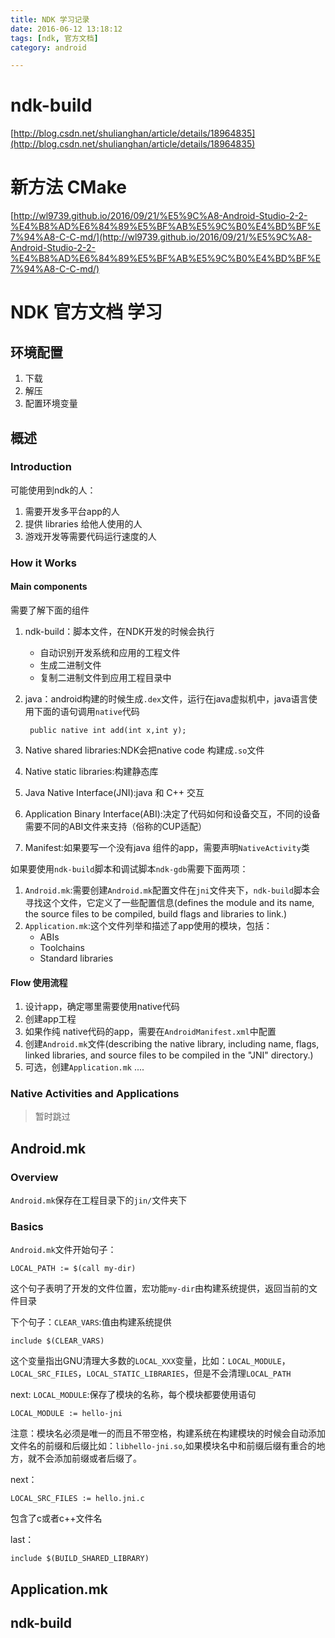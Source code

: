 ```yaml
---
title: NDK 学习记录
date: 2016-06-12 13:18:12
tags: [ndk, 官方文档]
category: android

---
```


# ndk-build

[http://blog.csdn.net/shulianghan/article/details/18964835](http://blog.csdn.net/shulianghan/article/details/18964835)



# 新方法 CMake

[http://wl9739.github.io/2016/09/21/%E5%9C%A8-Android-Studio-2-2-%E4%B8%AD%E6%84%89%E5%BF%AB%E5%9C%B0%E4%BD%BF%E7%94%A8-C-C-md/](http://wl9739.github.io/2016/09/21/%E5%9C%A8-Android-Studio-2-2-%E4%B8%AD%E6%84%89%E5%BF%AB%E5%9C%B0%E4%BD%BF%E7%94%A8-C-C-md/)

# NDK 官方文档 学习

## 环境配置
1. 下载
2. 解压
3. 配置环境变量

## 概述

### Introduction
可能使用到ndk的人：

1. 需要开发多平台app的人
2. 提供 libraries 给他人使用的人
3. 游戏开发等需要代码运行速度的人

### How it Works

#### Main components
需要了解下面的组件

1. ndk-build：脚本文件，在NDK开发的时候会执行
	- 自动识别开发系统和应用的工程文件
	- 生成二进制文件
	- 复制二进制文件到应用工程目录中
	
2. java：android构建的时候生成`.dex`文件，运行在java虚拟机中，java语言使用下面的语句调用`native`代码

		public native int add(int x,int y);

3. Native shared libraries:NDK会把native code 构建成`.so`文件
4. Native static libraries:构建静态库
5. Java Native Interface(JNI):java 和 C++ 交互
6. Application Binary Interface(ABI):决定了代码如何和设备交互，不同的设备需要不同的ABI文件来支持（俗称的CUP适配）
7. Manifest:如果要写一个没有java 组件的app，需要声明`NativeActivity`类

如果要使用`ndk-build`脚本和调试脚本`ndk-gdb`需要下面两项：

1. `Android.mk`:需要创建`Android.mk`配置文件在`jni`文件夹下，`ndk-build`脚本会寻找这个文件，它定义了一些配置信息(defines the module and its name, the source files to be compiled, build flags and libraries to link.)
2. `Application.mk`:这个文件列举和描述了app使用的模块，包括：
	- ABIs 
	- Toolchains
	- Standard libraries
	
#### Flow 使用流程
1. 设计app，确定哪里需要使用native代码
2. 创建app工程
3. 如果作纯 native代码的app，需要在`AndroidManifest.xml`中配置
4. 创建`Android.mk`文件(describing the native library, including name, flags, linked libraries, and source files to be compiled in the "JNI" directory.)
5. 可选，创建`Application.mk`
....

### Native Activities and Applications
>暂时跳过

## Android.mk

### Overview
`Android.mk`保存在工程目录下的`jin/`文件夹下

### Basics

`Android.mk`文件开始句子：

	LOCAL_PATH := $(call my-dir)

这个句子表明了开发的文件位置，宏功能`my-dir`由构建系统提供，返回当前的文件目录

下个句子：`CLEAR_VARS`:值由构建系统提供

	include $(CLEAR_VARS)
这个变量指出GNU清理大多数的`LOCAL_XXX`变量，比如：`LOCAL_MODULE`，`LOCAL_SRC_FILES`，`LOCAL_STATIC_LIBRARIES`，但是不会清理`LOCAL_PATH`

next: `LOCAL_MODULE`:保存了模块的名称，每个模块都要使用语句

	LOCAL_MODULE := hello-jni

注意：模块名必须是唯一的而且不带空格，构建系统在构建模块的时候会自动添加文件名的前缀和后缀比如：`libhello-jni.so`,如果模块名中和前缀后缀有重合的地方，就不会添加前缀或者后缀了。

next：

	LOCAL_SRC_FILES := hello.jni.c

包含了c或者c++文件名

last：

	include $(BUILD_SHARED_LIBRARY)

## Application.mk


## ndk-build



